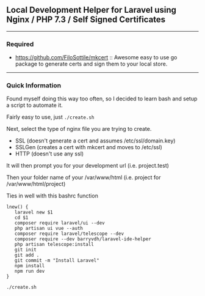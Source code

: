 ## Local Development Helper for Laravel using Nginx / PHP 7.3 / Self Signed Certificates

---

### Required
-   https://github.com/FiloSottile/mkcert :: Awesome easy to use go package to generate certs and sign them to your local store.

---

### Quick Information

Found myself doing this way too often, so I decided to learn bash and setup a script to automate it.

Fairly easy to use, just ` ./create.sh `

Next, select the type of nginx file you are trying to create.
    
- SSL (doesn't generate a cert and assumes /etc/ssl/domain.key)
- SSLGen (creates a cert with mkcert and moves to /etc/ssl)
- HTTP (doesn't use any ssl)

It will then prompt you for your development url (i.e. project.test)

Then your folder name of your /var/www/html (i.e. project for /var/www/html/project)

Ties in well with this bashrc function

```
lnew() {
   laravel new $1
   cd $1
   composer require laravel/ui --dev
   php artisan ui vue --auth
   composer require laravel/telescope --dev
   composer require --dev barryvdh/laravel-ide-helper
   php artisan telescope:install
   git init
   git add .
   git commit -m "Install Laravel"
   npm install
   npm run dev
}

./create.sh
```